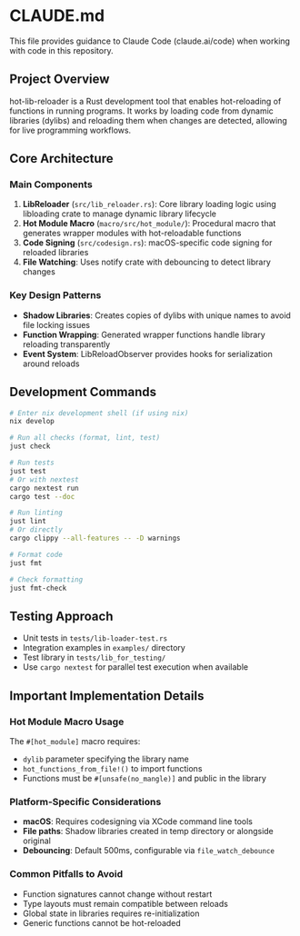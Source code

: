 # CLAUDE.md

This file provides guidance to Claude Code (claude.ai/code) when working with code in this repository.

## Project Overview

hot-lib-reloader is a Rust development tool that enables hot-reloading of functions in running programs. It works by loading code from dynamic libraries (dylibs) and reloading them when changes are detected, allowing for live programming workflows.

## Core Architecture

### Main Components

1. **LibReloader** (`src/lib_reloader.rs`): Core library loading logic using libloading crate to manage dynamic library lifecycle
2. **Hot Module Macro** (`macro/src/hot_module/`): Procedural macro that generates wrapper modules with hot-reloadable functions
3. **Code Signing** (`src/codesign.rs`): macOS-specific code signing for reloaded libraries
4. **File Watching**: Uses notify crate with debouncing to detect library changes

### Key Design Patterns

- **Shadow Libraries**: Creates copies of dylibs with unique names to avoid file locking issues
- **Function Wrapping**: Generated wrapper functions handle library reloading transparently
- **Event System**: LibReloadObserver provides hooks for serialization around reloads

## Development Commands

```bash
# Enter nix development shell (if using nix)
nix develop

# Run all checks (format, lint, test)
just check

# Run tests
just test
# Or with nextest
cargo nextest run
cargo test --doc

# Run linting
just lint
# Or directly
cargo clippy --all-features -- -D warnings

# Format code
just fmt

# Check formatting
just fmt-check
```

## Testing Approach

- Unit tests in `tests/lib-loader-test.rs`
- Integration examples in `examples/` directory
- Test library in `tests/lib_for_testing/`
- Use `cargo nextest` for parallel test execution when available

## Important Implementation Details

### Hot Module Macro Usage
The `#[hot_module]` macro requires:
- `dylib` parameter specifying the library name
- `hot_functions_from_file!()` to import functions
- Functions must be `#[unsafe(no_mangle)]` and public in the library

### Platform-Specific Considerations
- **macOS**: Requires codesigning via XCode command line tools
- **File paths**: Shadow libraries created in temp directory or alongside original
- **Debouncing**: Default 500ms, configurable via `file_watch_debounce`

### Common Pitfalls to Avoid
- Function signatures cannot change without restart
- Type layouts must remain compatible between reloads
- Global state in libraries requires re-initialization
- Generic functions cannot be hot-reloaded
